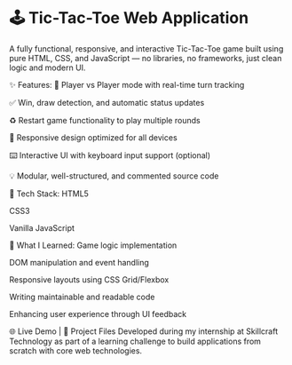 # 🕹️ Tic-Tac-Toe Web Application
A fully functional, responsive, and interactive Tic-Tac-Toe game built using pure HTML, CSS, and JavaScript — no libraries, no frameworks, just clean logic and modern UI.

✨ Features:
🎯 Player vs Player mode with real-time turn tracking

✅ Win, draw detection, and automatic status updates

♻️ Restart game functionality to play multiple rounds

📱 Responsive design optimized for all devices

⌨️ Interactive UI with keyboard input support (optional)

💡 Modular, well-structured, and commented source code

🔧 Tech Stack:
HTML5

CSS3

Vanilla JavaScript

🚀 What I Learned:
Game logic implementation

DOM manipulation and event handling

Responsive layouts using CSS Grid/Flexbox

Writing maintainable and readable code

Enhancing user experience through UI feedback

🌐 Live Demo | 📂 Project Files
Developed during my internship at Skillcraft Technology as part of a learning challenge to build applications from scratch with core web technologies.

